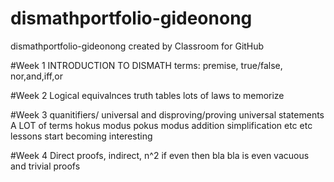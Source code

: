 # dismathportfolio-gideonong
dismathportfolio-gideonong created by Classroom for GitHub

#Week 1
INTRODUCTION TO DISMATH
terms: premise, true/false, nor,and,iff,or

#Week 2
Logical equivalnces
truth tables
lots of laws to memorize

#Week 3 
quanitifiers/ universal and disproving/proving universal statements
A LOT of terms
hokus modus pokus modus
addition simplification etc etc
lessons start becoming interesting

#Week 4
Direct proofs, indirect, n^2 if even then bla bla is even
vacuous and trivial proofs
